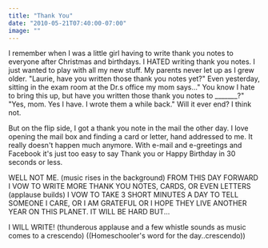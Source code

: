 ```yaml
---
title: "Thank You"
date: "2010-05-21T07:40:00-07:00"
image: ""
---
```


I remember when I was a little girl having to write thank you notes to everyone after Christmas and birthdays. I HATED writing thank you notes. I just wanted to play with all my new stuff. My parents never let up as I grew older. "Laurie, have you written those thank you notes yet?" Even yesterday, sitting in the exam room at the Dr.s office my mom says..." You know I hate to bring this up, but have you written those thank you notes to _______?" "Yes, mom. Yes I have. I wrote them a while back."
Will it ever end? I think not.

But on the flip side, I got a thank you note in the mail the other day. I love opening the mail box and finding a card or letter, hand addressed to me. It really doesn't happen much anymore. With e-mail and e-greetings and Facebook it's just too easy to say Thank you or Happy Birthday in 30 seconds or less.

WELL NOT ME. (music rises in the background) FROM THIS DAY FORWARD I VOW TO WRITE MORE THANK YOU NOTES, CARDS, OR EVEN LETTERS (applause builds) I VOW TO TAKE 3 SHORT MINUTES A DAY TO TELL SOMEONE I CARE, OR I AM GRATEFUL OR I HOPE THEY LIVE ANOTHER YEAR ON THIS PLANET. IT WILL BE HARD BUT...

I WILL WRITE! (thunderous applause and a few whistle sounds as music comes to a crescendo) ((Homeschooler's word for the day..crescendo))